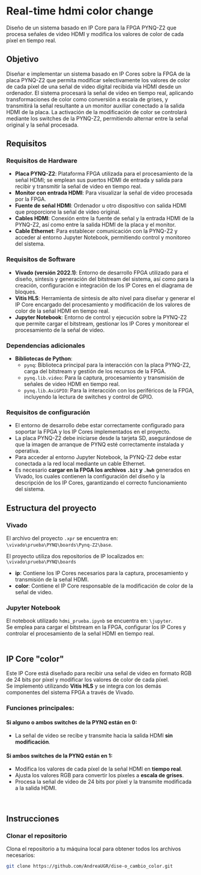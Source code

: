 # Real-time hdmi color change
Diseño de un sistema basado en IP Core para la FPGA PYNQ-Z2 que procesa señales de video HDMI y modifica los valores de color de cada píxel en tiempo real.
<br>
## Objetivo
Diseñar e implementar un sistema basado en IP Cores sobre la FPGA de la placa PYNQ-Z2 que permita modificar selectivamente los valores de color de cada píxel de una señal de video digital recibida vía HDMI desde un ordenador. El sistema procesará la señal de video en tiempo real, aplicando transformaciones de color como conversión a escala de grises, y transmitirá la señal resultante a un monitor auxiliar conectado a la salida HDMI de la placa. La activación de la modificación de color se controlará mediante los switches de la PYNQ-Z2, permitiendo alternar entre la señal original y la señal procesada.
<br>

## Requisitos
### Requisitos de Hardware
- **Placa PYNQ-Z2**: Plataforma FPGA utilizada para el procesamiento de la señal HDMI; se emplean sus puertos HDMI de entrada y salida para recibir y transmitir la señal de video en tiempo real.  
- **Monitor con entrada HDMI**: Para visualizar la señal de video procesada por la FPGA.  
- **Fuente de señal HDMI**: Ordenador u otro dispositivo con salida HDMI que proporcione la señal de video original.  
- **Cables HDMI**: Conexión entre la fuente de señal y la entrada HDMI de la PYNQ-Z2, así como entre la salida HDMI de la placa y el monitor.  
- **Cable Ethernet**: Para establecer comunicación con la PYNQ-Z2 y acceder al entorno Jupyter Notebook, permitiendo control y monitoreo del sistema.

### Requisitos de Software
- **Vivado (versión 2022.1)**: Entorno de desarrollo FPGA utilizado para el diseño, síntesis y generación del bitstream del sistema, así como para la creación, configuración e integración de los IP Cores en el diagrama de bloques.  
- **Vitis HLS**: Herramienta de síntesis de alto nivel para diseñar y generar el IP Core encargado del procesamiento y modificación de los valores de color de la señal HDMI en tiempo real.  
- **Jupyter Notebook**: Entorno de control y ejecución sobre la PYNQ-Z2 que permite cargar el bitstream, gestionar los IP Cores y monitorear el procesamiento de la señal de video.

### Dependencias adicionales
- **Bibliotecas de Python**:  
  - `pynq`: Biblioteca principal para la interacción con la placa PYNQ-Z2, carga del bitstream y gestión de los recursos de la FPGA.  
  - `pynq.lib.video`: Para la captura, procesamiento y transmisión de señales de video HDMI en tiempo real.  
  - `pynq.lib.AxiGPIO`: Para la interacción con los periféricos de la FPGA, incluyendo la lectura de switches y control de GPIO.


### Requisitos de configuración
- El entorno de desarrollo debe estar correctamente configurado para soportar la FPGA y los IP Cores implementados en el proyecto.  
- La placa PYNQ-Z2 debe iniciarse desde la tarjeta SD, asegurándose de que la imagen de arranque de PYNQ esté correctamente instalada y operativa.  
- Para acceder al entorno Jupyter Notebook, la PYNQ-Z2 debe estar conectada a la red local mediante un cable Ethernet.  
- Es necesario **cargar en la FPGA los archivos `.bit` y `.hwh`** generados en Vivado, los cuales contienen la configuración del diseño y la descripción de los IP Cores, garantizando el correcto funcionamiento del sistema.
  <br>
  
## Estructura del proyecto
### Vivado
El archivo del proyecto `.xpr` se encuentra en: `\vivado\prueba\PYNQ\boards\Pynq-Z2\base`.  

El proyecto utiliza dos repositorios de IP localizados en: `\vivado\prueba\PYNQ\boards`  

- **ip**: Contiene los IP Cores necesarios para la captura, procesamiento y transmisión de la señal HDMI.  
- **color**: Contiene el IP Core responsable de la modificación de color de la señal de video.  

### Jupyter Notebook
El notebook utilizado `hdmi_prueba.ipynb` se encuentra en: `\jupyter`.  
Se emplea para cargar el bitstream en la FPGA, configurar los IP Cores y controlar el procesamiento de la señal HDMI en tiempo real.  
<br>
## IP Core "color"
Este IP Core está diseñado para recibir una señal de video en formato RGB de 24 bits por píxel y modificar los valores de color de cada píxel.  
Se implementó utilizando **Vitis HLS** y se integra con los demás componentes del sistema FPGA a través de Vivado.  

### Funciones principales:

#### Si alguno o ambos switches de la PYNQ están en 0:
- La señal de video se recibe y transmite hacia la salida HDMI **sin modificación**.  

#### Si ambos switches de la PYNQ están en 1:
- Modifica los valores de cada píxel de la señal HDMI en **tiempo real**.  
- Ajusta los valores RGB para convertir los píxeles a **escala de grises**.  
- Procesa la señal de video de 24 bits por píxel y la transmite modificada a la salida HDMI.
<br>

## Instrucciones
### Clonar el repositorio
Clona el repositorio a tu máquina local para obtener todos los archivos necesarios:
```bash
git clone https://github.com/AndreaUGR/dise-o_cambio_color.git

